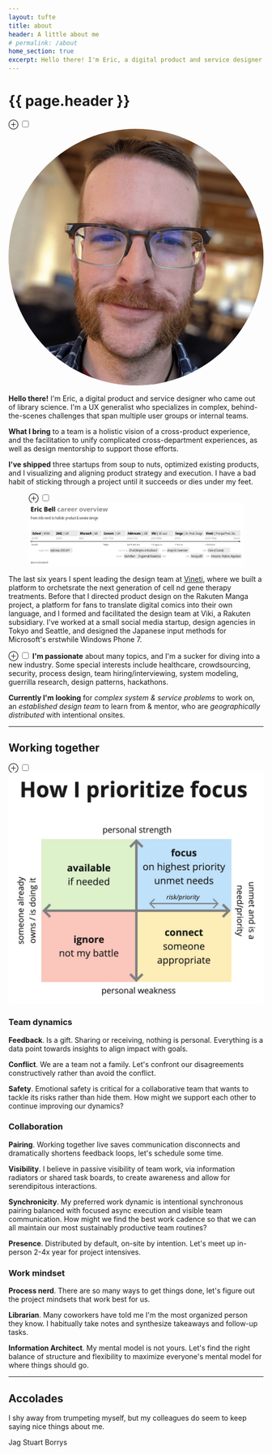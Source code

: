 ```yaml
---
layout: tufte
title: about
header: A little about me
# permalink: /about
home_section: true
excerpt: Hello there! I'm Eric, a digital product and service designer who specializes in complex, behind-the-scenes challenges that span multiple user groups or internal teams.
---
```


# {{ page.header }}

<div class="marknote">
<label for="mn-1" class="margin-toggle">&#8853;</label>
	<input type="checkbox" id="mn-1" class="margin-toggle"/>
	<span class="marginnote">
		<img src="/assets/images/eric_chops.png" style="border-radius: 50%;">
	</span>
</div>

**Hello there!** I'm Eric, a digital product and service designer who came out of library science. I'm a UX generalist who specializes in complex, behind-the-scenes challenges that span multiple user groups or internal teams. 

<!--more--> 

<!-- 
I've spent my career solving information and interaction problems, from "how can this keyboard intuitively teach faster gesture-based typing" to "how might we seamlessly orchestrate the scheduling, hospital collection, shipping, cleanroom manufacturing, and infusion of a drug made with one patient's white blood cells?" Sometimes I'm the first or only designer at a startup, sometimes I've come into an existing team and help unify priorities and align processes.

<figure> 
	elements thumbnail
</figure>

**Design is** the process of measurably solving someone's problem. UX is not about looking pretty, it's about solving user problems to achieve business goals (and looking pretty can be an important part of that solution). _Product design_ is doing that in the context of a digital product. _Service design_ is about creating that holistic experience across disparate products and touchpoints, supported by behind-the-scenes coordination between multiple internal teams or departments. Most design disciplines involve a similar bucket of skills and tools, with variations in scale and focus.
-->

**What I bring** to a team is a holistic vision of a cross-product experience, and the facilitation to unify complicated cross-department experiences, as well as design mentorship to support those efforts.

**I've shipped** three startups from soup to nuts, optimized existing products, and I visualizing and aligning product strategy and execution. I have a bad habit of sticking through a project until it succeeds or dies under my feet.

<figure class="fullwidth">
	<label for="mn-2" class="margin-toggle">⊕</label>
	<input type="checkbox" id="mn-2" class="margin-toggle">
	<img src="/assets/images/career-timeline-simple.png" alt="career timeline">
</figure>

The last six years I spent leading the design team at [Vineti](https://vineti.com/), where we built a platform to orchetsrate the next generation of cell nd gene therapy treatments. Before that I directed product design on the Rakuten Manga project, a platform for fans to translate digital comics into their own language, and I formed and facilitated the design team at Viki, a Rakuten subsidiary. I've worked at a small social media startup, design agencies in Tokyo and Seattle, and designed the Japanese input methods for Microsoft's erstwhile Windows Phone 7.

<div class="marknote">
<label for="mn-3" class="margin-toggle">&#8853;</label>
	<input type="checkbox" id="mn-3" class="margin-toggle"/>
	<span class="marginnote">
	<strong>I'm passionate</strong> about many topics, and I'm a sucker for diving into a new industry. Some special interests include healthcare, crowdsourcing, security, process design, team hiring/interviewing, system modeling, guerrilla research, design patterns, hackathons.
	</span>
</div>

**Currently I'm looking** for *complex system & service problems* to work on, an *established design team* to learn from & mentor, who are *geographically distributed* with intentional onsites. 

<!-- **I design things** based on the people who use them. I’m particularly good at wrapping my head around novel systems and making complexity understandable to its audience. I see most of these situations as information problems. My specialties are Interaction Design and Information Architecture. I approach products, services, and cross-channel experiences holistically. -->

<hr>

## Working together

<div class="marknote">
<label for="mn-4" class="margin-toggle">&#8853;</label>
	<input type="checkbox" id="mn-4" class="margin-toggle"/>
	<span class="marginnote">
		<img src="/assets/images/about-focus.jpg">
	</span>
</div>

### Team dynamics
**Feedback**. Is a gift. Sharing or receiving, nothing is personal. Everything is a data point towards insights to align impact with goals.

**Conflict**. We are a team not a family. Let's confront our disagreements constructively rather than avoid the conflict.

**Safety**. Emotional safety is critical for a collaborative team that wants to tackle its risks rather than hide them. How might we support each other to continue improving our dynamics?

### Collaboration
**Pairing**. Working together live saves communication disconnects and dramatically shortens feedback loops, let's schedule some time.

**Visibility**. I believe in passive visibility of team work, via information radiators or shared task boards, to create awareness and allow for serendipitous interactions.

**Synchronicity**. My preferred work dynamic is intentional synchronous pairing balanced with focused async execution and visible team communication. How might we find the best work cadence so that we can all maintain our most sustainably productive team routines?

**Presence**. Distributed by default, on-site by intention. Let's meet up in-person 2-4x year for project intensives.

### Work mindset
**Process nerd**. There are so many ways to get things done, let's figure out the project mindsets that work best for us.

**Librarian**. Many coworkers have told me I'm the most organized person they know. I habitually take notes and synthesize takeaways and follow-up tasks.

**Information Architect**. My mental model is not yours. Let's find the right balance of structure and flexibility to maximize everyone's mental model for where things should go.

<hr>

## Accolades

I shy away from trumpeting myself, but my colleagues do seem to keep saying nice things about me.

Jag Stuart Borrys



